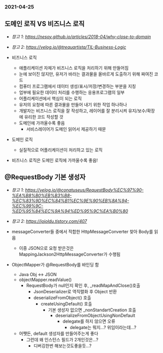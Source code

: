 ### 2021-04-25

## 도메인 로직 VS 비즈니스 로직
- *참고 1: https://nesoy.github.io/articles/2018-04/why-close-to-domain*
- *참고 2: https://velog.io/@trequartista/TIL-Business-Logic*

- 비즈니스 로직
    - 애플리케이션 자체가 비즈니스 로직을 처리하기 위해 만들어짐
    - 눈에 보이진 않지만, 유저가 바라는 결과물을 올바르게 도출하기 위해 짜여진 코드
    - 컴퓨터 프로그램에서 데이터 생성/표시/저장/변경하는 부분을 지칭
    - 업부에 필요한 데이터 처리를 수행하는 응용프로그램의 일부
    - 어플리케이션에서 핵심이 되는 로직
    - 유저의 요청에 따른 결과물을 만들어 내기 위한 작업 하나하나
    - 개발자는 비즈니스 로직을 잘 작성하고, 레이어를 잘 분리시켜 유지/보수/확장에 유리한 코드 작성할 것
    - 도메인에 가까울수록 좋음
        - 서비스레이어가 도메인 읽어서 제공하기 때문
- 도메인 로직
    - 실질적으로 어플리케이션이 처리하고 있는 로직
- 비즈니스 로직은 도메인 로직에 가까울수록 좋음!

## @RequestBody 기본 생성자
- *참고 1: https://velog.io/@conatuseus/RequestBody%EC%97%90-%EA%B8%B0%EB%B3%B8-%EC%83%9D%EC%84%B1%EC%9E%90%EB%8A%94-%EC%99%9C-%ED%95%84%EC%9A%94%ED%95%9C%EA%B0%80*
- *참고 2: https://jojoldu.tistory.com/407*

- messageConverter들 중에서 적합한 HttpMessageConverter 찾아 Body를 읽음
    - 이중 JSON으로 요청 받은것은 MappingJackson2HttpMessageConverter가 수행됨
- ObjectMapper가 @RequestBody를 바인딩 함
    - Java Obj <-> JSON
    - objectMapper.readValue()
        - RequestBody가 null인지 확인 후, _readMapAndClose()호출
            - JsonDeserializer로 역직렬화 후 Object 반환
            - deserializeFromObject() 호출
                - createUsingDefault() 호출
                    - 기본 생성자 없으면 _nonStandartCreation 호출
                        - deserializeFromObjectUsingNonDefault
                            - delegate를 하지 않으면 오류
                                - delegate는 뭐지...? 위임이라는데...?
    - 어쨋든, default 생성자를 만들어주는게 좋다
        - 그런데 왜 인스턴스 필드가 2개인것은...?
            - 디버깅한번 해보는것도좋을듯...?